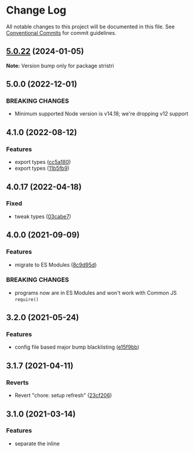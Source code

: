 # Change Log

All notable changes to this project will be documented in this file.
See [Conventional Commits](https://conventionalcommits.org) for commit guidelines.

## [5.0.22](https://github.com/codsen/codsen/compare/stristri@5.0.21...stristri@5.0.22) (2024-01-05)

**Note:** Version bump only for package stristri

## 5.0.0 (2022-12-01)

### BREAKING CHANGES

- Minimum supported Node version is v14.18; we're dropping v12 support

## 4.1.0 (2022-08-12)

### Features

- export types ([cc5a180](https://github.com/codsen/codsen/commit/cc5a1807c10a1a9abe4f3b950ba75acef690c3e9))
- export types ([11b5fb9](https://github.com/codsen/codsen/commit/11b5fb936ce20e0a77c3a09806773e1cd7695c50))

## 4.0.17 (2022-04-18)

### Fixed

- tweak types ([03cabe7](https://github.com/codsen/codsen/commit/03cabe7274fe093742dadb74ef94a5df62f6b9ca))

## 4.0.0 (2021-09-09)

### Features

- migrate to ES Modules ([8c9d95d](https://github.com/codsen/codsen/commit/8c9d95d5dea0b769c2f070397141918a4893d575))

### BREAKING CHANGES

- programs now are in ES Modules and won't work with Common JS `require()`

## 3.2.0 (2021-05-24)

### Features

- config file based major bump blacklisting ([e15f9bb](https://github.com/codsen/codsen/commit/e15f9bba1c4fd5f847ac28b3f38fa6ee633f5dca))

## 3.1.7 (2021-04-11)

### Reverts

- Revert "chore: setup refresh" ([23cf206](https://github.com/codsen/codsen/commit/23cf206970a087ff0fa04e61f94d919f59ab3881))

## 3.1.0 (2021-03-14)

### Features

- separate the inline <script> contents - add a new option, "js" ([b7aac4b](https://github.com/codsen/codsen/commit/b7aac4b0b8490fad2bd8ec8ec232ae4a8de7867c))

## 3.0.1 (2021-01-28)

### Fixed

- add `testStats` to npmignore ([f3c84e9](https://github.com/codsen/codsen/commit/f3c84e95afc5514214312f913692d85b2e12eb29))

## 3.0.0 (2021-01-23)

### Features

- rewrite in TS ([bffdb9b](https://github.com/codsen/codsen/commit/bffdb9bc670f5164795ec1c4a100b81b3e5e6b04))

### BREAKING CHANGES

- there are no API changes but we're bumping _major_ just in case

## 2.0.0 (2020-12-09)

### Features

- add `opts.reportProgressFunc`, remove reported ranges ([5021681](https://git.sr.ht/~royston/codsen/commit/5021681dfc7bde4be6750f73daeb5b0448a39c4f))
- report log of time taken ([f9b575f](https://git.sr.ht/~royston/codsen/commit/f9b575fc7d7d09ddbb5d8f6914b73d6bfc366165))

### BREAKING CHANGES

- ranges are not reported in result any more because it's too resource taxing to
  calculate the collapsed result ranges on top of del

## 1.1.0 (2020-12-06)

### Features

- initial release ([03866cc](https://git.sr.ht/~royston/codsen/commit/03866cca2d5a5611179c9c79d61abfc49a56ce56))
